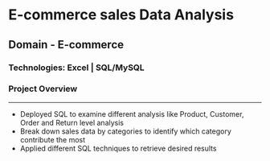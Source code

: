 # E-commerce sales Data Analysis

## Domain - E-commerce

### Technologies: Excel | SQL/MySQL

### Project Overview
---
- Deployed SQL to examine different analysis like Product, Customer, Order and Return level analysis
- Break down sales data by categories to identify which category contribute the most
- Applied different SQL techniques to retrieve desired results
